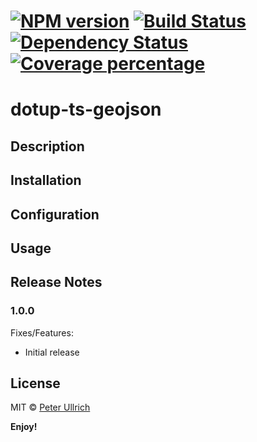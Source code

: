 # [![NPM version][npm-image]][npm-url] [![Build Status][travis-image]][travis-url] [![Dependency Status][daviddm-image]][daviddm-url] [![Coverage percentage][coveralls-image]][coveralls-url]

# dotup-ts-geojson

## Description

## Installation

## Configuration

## Usage

## Release Notes
### 1.0.0

Fixes/Features:
- Initial release

## License

MIT © [Peter Ullrich](https://github.com/dotupNET/)

**Enjoy!**

[npm-image]: https://badge.fury.io/js/dotup-ts-geojson.svg
[npm-url]: https://npmjs.org/package/dotup-ts-geojson
[travis-image]: https://travis-ci.org/dotupNET/dotup-ts-geojson.svg?branch=master
[travis-url]: https://travis-ci.org/dotupNET/dotup-ts-geojson
[daviddm-image]: https://david-dm.org/dotupNET/dotup-ts-geojson.svg?theme=shields.io
[daviddm-url]: https://david-dm.org/dotupNET/dotup-ts-geojson
[coveralls-image]: https://coveralls.io/repos/dotupNET/dotup-ts-geojson/badge.svg
[coveralls-url]: https://coveralls.io/r/dotupNET/dotup-ts-geojson
